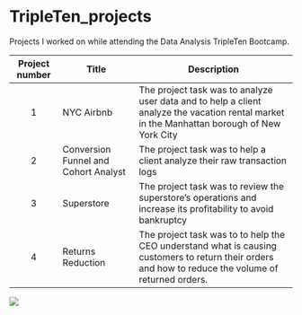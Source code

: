 # TripleTen_projects
Projects I worked on while attending the Data Analysis TripleTen Bootcamp.


| Project number | Title | Description |
| :-----------: | ----------- |----------- |
| 1 | NYC Airbnb| The project task was to analyze user data and to help a client analyze the vacation rental market in the Manhattan borough of New York City |
| 2 | Conversion Funnel and Cohort Analyst| The project task was to help a client analyze their raw transaction logs |
| 3 | Superstore | The project task was  to review the superstore’s operations and increase its profitability to avoid bankruptcy |
| 4 | Returns Reduction | The project task was to to help the CEO understand what is causing customers to return their orders and how to reduce the volume of returned orders.  |
![](kobe.jpg)
